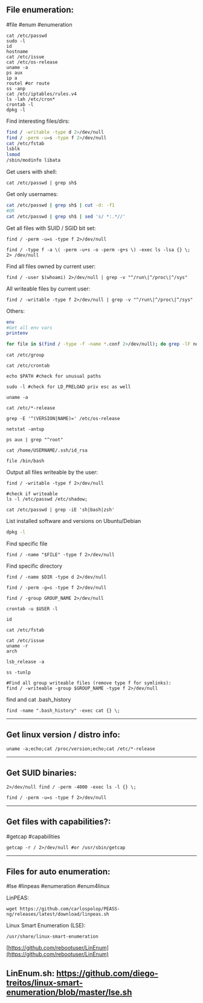 File enumeration:
---
#file #enum #enumeration 

```shell
cat /etc/passwd
sudo -l
id
hostname
cat /etc/issue
cat /etc/os-release
uname -a
ps aux
ip a
routel #or route
ss -anp
cat /etc/iptables/rules.v4
ls -lah /etc/cron*
crontab -l
dpkg -l
```

Find interesting files/dirs:

```bash
find / -writable -type d 2>/dev/null
find / -perm -u=s -type f 2>/dev/null
cat /etc/fstab
lsblk
lsmod
/sbin/modinfo libata
```

Get users with shell:

```shell
cat /etc/passwd | grep sh$
```

Get only usernames:

```sh
cat /etc/passwd | grep sh$ | cut -d: -f1
#OR
cat /etc/passwd | grep sh$ | sed 's/ *:.*//'
```

Get all files with SUID / SGID bit set:

```shell
find / -perm -u=s -type f 2>/dev/null
```

```shell
find / -type f -a \( -perm -u+s -o -perm -g+s \) -exec ls -lsa {} \; 2> /dev/null
```

Find all files owned by current user:

```shell
find / -user $(whoami) 2>/dev/null | grep -v "^/run\|^/proc\|^/sys"
```

All writeable files by current user:

```shell
find / -writable -type f 2>/dev/null | grep -v "^/run\|^/proc\|^/sys"
```

Others:

```bash
env
#Get all env vars
printenv
```

```bash
for file in $(find / -type -f -name *.conf 2>/dev/null); do grep -lF nopass $file;done
```

```shell
cat /etc/group
```

```shell
cat /etc/crontab
```

```shell
echo $PATH #check for unusual paths
```

```shell
sudo -l #check for LD_PRELOAD priv esc as well
```

```shell
uname -a
```

```shell
cat /etc/*-release
```

```shell
grep -E '^(VERSION|NAME)=' /etc/os-release
```

```shell
netstat -antup
```

```shell
ps aux | grep "^root"
```

```shell
cat /home/USERNAME/.ssh/id_rsa
```

```shell
file /bin/bash
```

Output all files writeable by the user:
```shell
find / -writable -type f 2>/dev/null
```

```shell
#check if writeable
ls -l /etc/passwd /etc/shadow;
```

```shell
cat /etc/passwd | grep -iE 'sh|bash|zsh'
```

List installed software and versions on Ubuntu/Debian
```bash
dpkg -l
```
Find specific file
```shell
find / -name "$FILE" -type f 2>/dev/null
```

Find specific directory
```shell
find / -name $DIR -type d 2>/dev/null
```

```shell
find / -perm -g=s -type f 2>/dev/null
```

```shell
find / -group GROUP_NAME 2>/dev/null
```

```shell
crontab -u $USER -l
```

```shell
id
```

```shell
cat /etc/fstab
```

```shell
cat /etc/issue
uname -r
arch
```

```shell
lsb_release -a
```

```shell
ss -tunlp
```

```shell
#Find all group writeable files (remove type f for symlinks): 
find / -writeable -group $GROUP_NAME -type f 2>/dev/null
```

find and cat .bash_history

```shell
find -name ".bash_history" -exec cat {} \;
```
---
Get linux version / distro info:
---
```shell
uname -a;echo;cat /proc/version;echo;cat /etc/*-release
```
---
Get SUID binaries:
---
```shell
2>/dev/null find / -perm -4000 -exec ls -l {} \;
```

```shell
find / -perm -u=s -type f 2>/dev/null
```
---
Get files with capabilities?:
---
#getcap #capabilities

```shell
getcap -r / 2>/dev/null #or /usr/sbin/getcap
```
---

Files for auto enumeration:
---
#lse #linpeas #enumeration #enum4linux 

LinPEAS:
```shell
wget https://github.com/carlospolop/PEASS-ng/releases/latest/download/linpeas.sh
```

Linux Smart Enumeration (LSE):
```
/usr/share/linux-smart-enumeration
```
[https://github.com/rebootuser/LinEnum](https://github.com/rebootuser/LinEnum)

LinEnum.sh:
https://github.com/diego-treitos/linux-smart-enumeration/blob/master/lse.sh
---